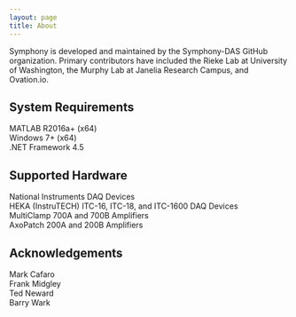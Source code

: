 ```yaml
---
layout: page
title: About
---
```


Symphony is developed and maintained by the Symphony-DAS GitHub organization. Primary contributors have included the Rieke Lab at University of Washington, the Murphy Lab at Janelia Research Campus, and Ovation.io.

## System Requirements
MATLAB R2016a+ (x64)  
Windows 7+ (x64)  
.NET Framework 4.5  

## Supported Hardware
National Instruments DAQ Devices  
HEKA (InstruTECH) ITC-16, ITC-18, and ITC-1600 DAQ Devices  
MultiClamp 700A and 700B Amplifiers  
AxoPatch 200A and 200B Amplifiers  

## Acknowledgements
Mark Cafaro  
Frank Midgley  
Ted Neward  
Barry Wark  
